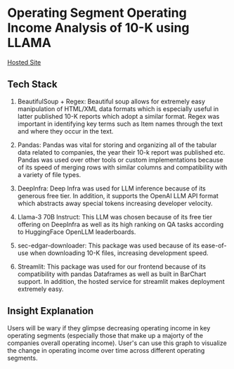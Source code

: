 # Operating Segment Operating Income Analysis of 10-K using LLAMA

[Hosted Site](https://fintechinnovationsummertask-bpeezzw2zoye8uhzardcjx.streamlit.app/)

## Tech Stack

1. BeautifulSoup + Regex: Beautiful soup allows for extremely easy manipulation of HTML/XML data formats which is especially useful in latter published 10-K reports which adopt a similar format. Regex was important in identifying key terms such as Item names through the text and where they occur in the text.

2. Pandas: Pandas was vital for storing and organizing all of the tabular data related to companies, the year their 10-k report was published etc. Pandas was used over other tools or custom implementations because of its speed of merging rows with similar columns and compatibility with a variety of file types.

3. DeepInfra: Deep Infra was used for LLM inference because of its generous free tier. In addition, it supports the OpenAI LLM API format which abstracts away special tokens increasing developer velocity.

4. Llama-3 70B Instruct: This LLM was chosen because of its free tier offering on DeepInfra as well as its high ranking on QA tasks according to HuggingFace OpenLLM leaderboards.

5. sec-edgar-downloader: This package was used because of its ease-of-use when downloading 10-K files, increasing development speed.

6. Streamlit: This package was used for our frontend because of its compatibility with pandas Dataframes as well as built in BarChart support. In addition, the hosted service for streamlit makes deployment extremely easy.

## Insight Explanation

Users will be wary if they glimpse decreasing operating income in key operating segments (especially those that make up a majorty of the companies overall operating income). User's can use this graph to visualize the change in operating income over time across different operating segments.
